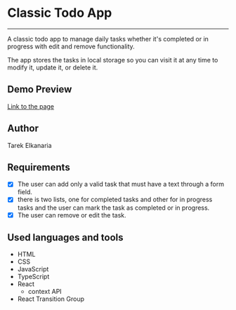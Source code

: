 # Classic Todo App

---

A classic todo app to manage daily tasks whether it's completed or in progress with edit and remove functionality.

The app stores the tasks in local storage so you can visit it at any time to modify it, update it, or delete it.

## Demo Preview

[Link to the page](https://classic-todo-elkanaria.netlify.app/)

## Author

Tarek Elkanaria

## Requirements

- [x] The user can add only a valid task that must have a text through a form field.
- [x] there is two lists, one for completed tasks and other for in progress tasks and the user can mark the task as completed or in progress.
- [x] The user can remove or edit the task.

## Used languages and tools

- HTML
- CSS
- JavaScript
- TypeScript
- React
  - context API
- React Transition Group
